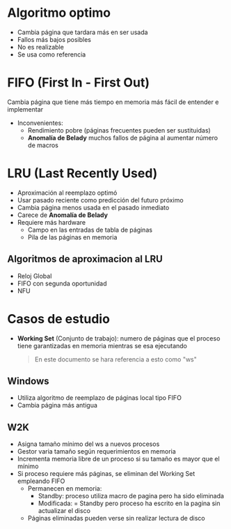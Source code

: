 # Algoritmo optimo

- Cambia página que tardara más en ser usada
- Fallos más bajos posibles
- No es realizable
- Se usa como referencia

# FIFO (First In - First Out)

Cambia página que tiene más tiempo en memoria
más fácil de entender e implementar

- Inconvenientes:
  - Rendimiento pobre (páginas frecuentes pueden ser sustituidas)
  - **Anomalía de Belady** muchos fallos de página al aumentar número de
    macros

# LRU (Last Recently Used)

- Aproximación al reemplazo optimó
- Usar pasado reciente como predicción del futuro próximo
- Cambia página menos usada en el pasado inmediato
- Carece de **Anomalía de Belady**
- Requiere más hardware
  - Campo en las entradas de tabla de páginas
  - Pila de las páginas en memoria

## Algoritmos de aproximacion al LRU

- Reloj Global
- FIFO con segunda oportunidad
- NFU

# Casos de estudio

- **Working Set** (Conjunto de trabajo): numero de páginas que el proceso tiene
  garantizadas en memoria mientras se esa ejecutando

  > En este documento se hara referencia a esto como "ws"

## Windows

- Utiliza algoritmo de reemplazo de páginas local tipo FIFO
- Cambia página más antigua

## W2K

- Asigna tamaño mínimo del ws a nuevos procesos
- Gestor varia tamaño según requerimientos en memoria
- Incrementa memoria libre de un proceso si su tamaño es mayor que el mínimo
- Si proceso requiere más páginas, se eliminan del Working Set empleando FIFO
  - Permanecen en memoria:
    - Standby: proceso utiliza macro de pagina pero ha sido eliminada
    - Modificada: = Standby pero proceso ha escrito en la pagina sin
      actualizar el disco
  - Páginas eliminadas pueden verse sin realizar lectura de disco
